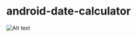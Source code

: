 # android-date-calculator
![Alt text](https://lh3.googleusercontent.com/IDPqFxa8TCsAc9vwTFX5b2ogaBH1nKI75HS72ufE7gwGmjpd03wuH2fMBrXLL3bsdwU=h310-rw "Date Calculator")
